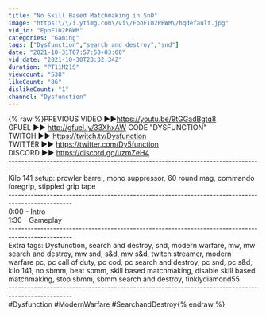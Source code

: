```yaml
---
title: "No Skill Based Matchmaking in SnD"
image: "https:\/\/i.ytimg.com\/vi\/EpoF102PBWM\/hqdefault.jpg"
vid_id: "EpoF102PBWM"
categories: "Gaming"
tags: ["Dysfunction","search and destroy","snd"]
date: "2021-10-31T07:57:50+03:00"
vid_date: "2021-10-30T23:32:34Z"
duration: "PT11M21S"
viewcount: "538"
likeCount: "86"
dislikeCount: "1"
channel: "Dysfunction"
---
```

{% raw %}PREVIOUS VIDEO ►►<a rel="nofollow" target="blank" href="https://youtu.be/9tGGadBgtq8">https://youtu.be/9tGGadBgtq8</a><br />GFUEL ►► <a rel="nofollow" target="blank" href="http://gfuel.ly/33XhxAW">http://gfuel.ly/33XhxAW</a> CODE &quot;DYSFUNCTION&quot;<br />TWITCH  ►► <a rel="nofollow" target="blank" href="https://twitch.tv/Dysfunction">https://twitch.tv/Dysfunction</a><br />TWITTER  ►► <a rel="nofollow" target="blank" href="https://twitter.com/Dy5function">https://twitter.com/Dy5function</a><br />DISCORD  ►► <a rel="nofollow" target="blank" href="https://discord.gg/uzmZeH4">https://discord.gg/uzmZeH4</a><br />--------------------------------------------------------------------------------------------------<br />Kilo 141 setup: prowler barrel, mono suppressor, 60 round mag, commando foregrip, stippled grip tape<br />--------------------------------------------------------------------------------------------------<br />0:00 - Intro <br />1:30 - Gameplay<br />--------------------------------------------------------------------------------------------------<br />Extra tags:  Dysfunction, search and destroy, snd, modern warfare, mw, mw search and destroy, mw snd, s&amp;d, mw s&amp;d, twitch streamer, modern warfare pc, pc call of duty, pc cod, pc search and destroy, pc snd, pc s&amp;d, kilo 141, no sbmm, beat sbmm, skill based matchmaking, disable skill based matchmaking, stop sbmm, sbmm search and destroy, tinklydiamond55<br />--------------------------------------------------------------------------------------------------<br />#Dysfunction #ModernWarfare #SearchandDestroy{% endraw %}
